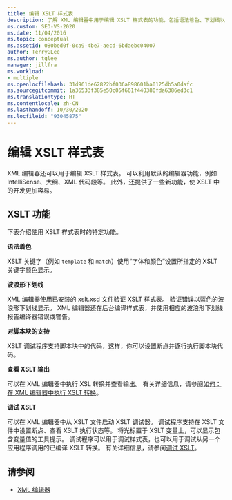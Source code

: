 ```yaml
---
title: 编辑 XSLT 样式表
description: 了解 XML 编辑器中用于编辑 XSLT 样式表的功能，包括语法着色、下划线以及从编辑器启动 XSLT 调试器。
ms.custom: SEO-VS-2020
ms.date: 11/04/2016
ms.topic: conceptual
ms.assetid: 080bed0f-0ca9-4be7-aecd-6bdaebc04007
author: TerryGLee
ms.author: tglee
manager: jillfra
ms.workload:
- multiple
ms.openlocfilehash: 31d961de62822bf036a898601ba0125db5a0dafc
ms.sourcegitcommit: 1a36533f385e50c05f661f440380fda6386ed3c1
ms.translationtype: HT
ms.contentlocale: zh-CN
ms.lasthandoff: 10/30/2020
ms.locfileid: "93045875"
---
```

# <a name="edit-xslt-style-sheets"></a>编辑 XSLT 样式表

XML 编辑器还可以用于编辑 XSLT 样式表。 可以利用默认的编辑器功能，例如 IntelliSense、大纲、XML 代码段等。 此外，还提供了一些新功能，使 XSLT 中的开发更加容易。

## <a name="xslt-features"></a>XSLT 功能

下表介绍使用 XSLT 样式表时的特定功能。

**语法着色**

XSLT 关键字（例如 `template` 和 `match`）使用“字体和颜色”设置所指定的 XSLT 关键字颜色显示。

**波浪形下划线**

XML 编辑器使用已安装的 xslt.xsd 文件验证 XSLT 样式表。 验证错误以蓝色的波浪形下划线显示。 XML 编辑器还在后台编译样式表，并使用相应的波浪形下划线报告编译器错误或警告。

**对脚本块的支持**

XSLT 调试程序支持脚本块中的代码，这样，你可以设置断点并逐行执行脚本块代码。

**查看 XSLT 输出**

可以在 XML 编辑器中执行 XSL 转换并查看输出。 有关详细信息，请参阅[如何：在 XML 编辑器中执行 XSLT 转换](../xml-tools/how-to-execute-an-xslt-transformation-from-the-xml-editor.md)。

**调试 XSLT**

可以在 XML 编辑器中从 XSLT 文件启动 XSLT 调试器。 调试程序支持在 XSLT 文件中设置断点、查看 XSLT 执行状态等。 将光标置于 XSLT 变量上，可以显示包含变量值的工具提示。 调试程序可以用于调试样式表，也可以用于调试从另一个应用程序调用的已编译 XSLT 转换。 有关详细信息，请参阅[调试 XSLT](../xml-tools/debugging-xslt.md)。

## <a name="see-also"></a>请参阅

- [XML 编辑器](../xml-tools/xml-editor.md)
